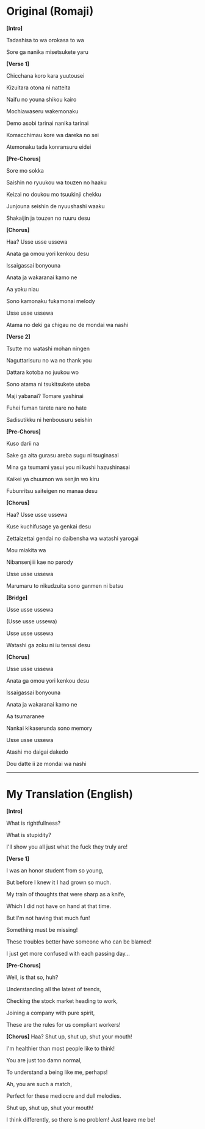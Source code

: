 # Original (Romaji)
**[Intro]**

Tadashisa to wa orokasa to wa

Sore ga nanika misetsukete yaru

**[Verse 1]**

Chicchana koro kara yuutousei

Kizuitara otona ni natteita

Naifu no youna shikou kairo

Mochiawaseru wakemonaku

Demo asobi tarinai nanika tarinai

Komacchimau kore wa dareka no sei

Atemonaku tada konransuru eidei

**[Pre-Chorus]**

Sore mo sokka

Saishin no ryuukou wa touzen no haaku

Keizai no doukou mo tsuukinji chekku

Junjouna seishin de nyuushashi waaku

Shakaijin ja touzen no ruuru desu

**[Chorus]**

Haa? Usse usse ussewa

Anata ga omou yori kenkou desu

Issaigassai bonyouna

Anata ja wakaranai kamo ne

Aa yoku niau

Sono kamonaku fukamonai melody

Usse usse ussewa

Atama no deki ga chigau no de mondai wa nashi

**[Verse 2]**

Tsutte mo watashi mohan ningen

Naguttarisuru no wa no thank you

Dattara kotoba no juukou wo

Sono atama ni tsukitsukete uteba

Maji yabanai? Tomare yashinai

Fuhei fuman tarete nare no hate

Sadisutikku ni henbousuru seishin

**[Pre-Chorus]**

Kuso darii na

Sake ga aita gurasu areba sugu ni tsuginasai

Mina ga tsumami yasui you ni kushi hazushinasai

Kaikei ya chuumon wa senjin wo kiru

Fubunritsu saiteigen no manaa desu

**[Chorus]**

Haa? Usse usse ussewa

Kuse kuchifusage ya genkai desu

Zettaizettai gendai no daibensha wa watashi yarogai

Mou miakita wa

Nibansenjiii kae no parody

Usse usse ussewa

Marumaru to nikudzuita sono ganmen ni batsu

**[Bridge]**

Usse usse ussewa

(Usse usse ussewa)

Usse usse ussewa

Watashi ga zoku ni iu tensai desu

**[Chorus]**

Usse usse ussewa

Anata ga omou yori kenkou desu

Issaigassai bonyouna

Anata ja wakaranai kamo ne

Aa tsumaranee

Nankai kikaserunda sono memory

Usse usse ussewa

Atashi mo daigai dakedo

Dou datte ii ze mondai wa nashi

---

# My Translation (English)
**[Intro]**

What is rightfullness?

What is stupidity?

I'll show you all just what the fuck they truly are!

**[Verse 1]**

I was an honor student from so young,

But before I knew it I had grown so much.

My train of thoughts that were sharp as a knife,

Which I did not have on hand at that time.

But I'm not having that much fun!

Something must be missing!

These troubles better have someone who can be blamed!

I just get more confused with each passing day...

**[Pre-Chorus]**

Well, is that so, huh?

Understanding all the latest of trends,

Checking the stock market heading to work,

Joining a company with pure spirit,

These are the rules for us compliant workers!

**[Chorus]**
Haa? Shut up, shut up, shut your mouth!

I'm healthier than most people like to think!

You are just too damn normal,

To understand a being like me, perhaps!

Ah, you are such a match,

Perfect for these mediocre and dull melodies.

Shut up, shut up, shut your mouth!

I think differently, so there is no problem! Just leave me be!
